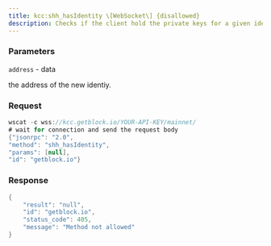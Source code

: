 ```yaml
---
title: kcc:shh_hasIdentity \[WebSocket\] {disallowed}
description: Checks if the client hold the private keys for a given identity.
---
```


### Parameters


`address` - data

the address of the new identiy.

### Request

``` java
wscat -c wss://kcc.getblock.io/YOUR-API-KEY/mainnet/ 
# wait for connection and send the request body 
{"jsonrpc": "2.0",
"method": "shh_hasIdentity",
"params": [null],
"id": "getblock.io"}
```

###  Response

``` java
{
    "result": "null",
    "id": "getblock.io",
    "status_code": 405,
    "message": "Method not allowed"
}
```

